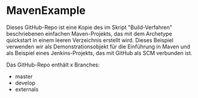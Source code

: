# MavenExample
Dieses GitHub-Repo ist eine Kopie des im Skript "Build-Verfahren" beschriebenen einfachen Maven-Projekts, das mit dem Archetype quickstart
in einem leeren Verzeichnis erstellt wird. 
Dieses Beispiel verwenden wir als Demonstrationsobjekt für die Einführung in Maven und als Beispiel eines Jenkins-Projekts, das mit GitHub als SCM verbunden ist. 

Das GitHub-Repo enthält x Branches:
- master
- develop
- externals
